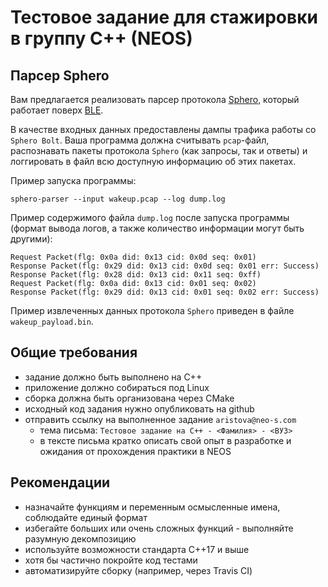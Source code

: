 # Тестовое задание для стажировки в группу C++ (NEOS)

## Парсер Sphero
Вам предлагается реализовать парсер
протокола [Sphero](https://sdk.sphero.com/docs/api_spec/general_api/), который работает
поверх [BLE](https://en.wikipedia.org/wiki/Bluetooth_Low_Energy).


В качестве входных данных предоставлены дампы трафика работы со `Sphero Bolt`. Ваша программа должна
считывать `pcap`-файл, распознавать пакеты протокола `Sphero` (как запросы, так и ответы) и логгировать
в файл всю доступную информацию об этих пакетах.

Пример запуска программы:
```shell
sphero-parser --input wakeup.pcap --log dump.log
```

Пример содержимого файла `dump.log` после запуска программы (формат вывода логов, а также количество информации могут быть другими):
```shell
Request Packet(flg: 0x0a did: 0x13 cid: 0x0d seq: 0x01)
Response Packet(flg: 0x29 did: 0x13 cid: 0x0d seq: 0x01 err: Success)
Response Packet(flg: 0x28 did: 0x13 cid: 0x11 seq: 0xff)
Request Packet(flg: 0x0a did: 0x13 cid: 0x01 seq: 0x02)
Response Packet(flg: 0x29 did: 0x13 cid: 0x01 seq: 0x02 err: Success)
```

Пример извлеченных данных протокола `Sphero` приведен в файле `wakeup_payload.bin`.

## Общие требования

- задание должно быть выполнено на C++
- приложение должно собираться под Linux
- сборка должна быть организована через CMake
- исходный код задания нужно опубликовать на github
- отправить ссылку на выполненное задание `aristova@neo-s.com`
  - тема письма: `Тестовое задание на С++ - <Фамилия> - <ВУЗ>`
  - в тексте письма кратко описать свой опыт в разработке и ожидания от прохождения практики в NEOS

## Рекомендации
- назначайте функциям и переменным осмысленные имена, соблюдайте единый формат
- избегайте больших или очень сложных функций - выполняйте разумную
  декомпозицию
- используйте возможности стандарта C++17 и выше
- хотя бы частично покройте код тестами
- автоматизируйте сборку (например, через Travis CI)
